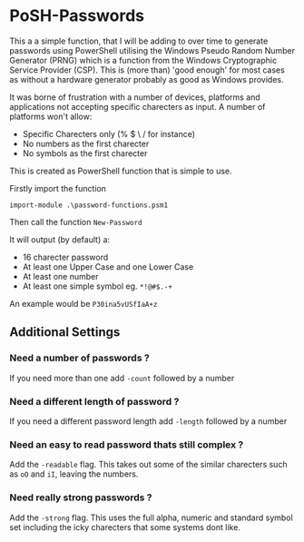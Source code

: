 # PoSH-Passwords

This a a simple function, that I will be adding to over time to generate passwords using PowerShell utilising the Windows Pseudo Random Number Generator (PRNG) which is a function from the Windows Cryptographic Service Provider (CSP).  This is (more than) 'good enough' for most cases as without a hardware generator probably as good as Windows provides.

It was borne of frustration with a number of devices, platforms and applications not accepting specific charecters as input.  A number of platforms won't allow:

* Specific Charecters only (% $ \  \/ for instance)
* No numbers as the first charecter
* No symbols as the first charecter

This is created as PowerShell function that is simple to use.

Firstly import the function

`import-module .\password-functions.psm1`

Then call the function
`New-Password`

It will output (by default) a:  

* 16 charecter password
* At least one Upper Case and one Lower Case
* At least one number
* At least one simple symbol eg. `*!@#$.-+`

An example would be `P30ina5vUSfIaA+z`

## Additional Settings

### Need a number of passwords ?

If you need more than one add `-count` followed by a number

### Need a different length of password ?

If you need a different password length add `-length` followed by a number

### Need an easy to read password thats still complex ?

Add the `-readable` flag.   This takes out some of the similar charecters such as `oO` and `iI`, leaving the numbers.

### Need really strong passwords ?

Add the `-strong` flag.  This uses the full alpha, numeric and standard symbol set including the icky charecters that some systems dont like.
